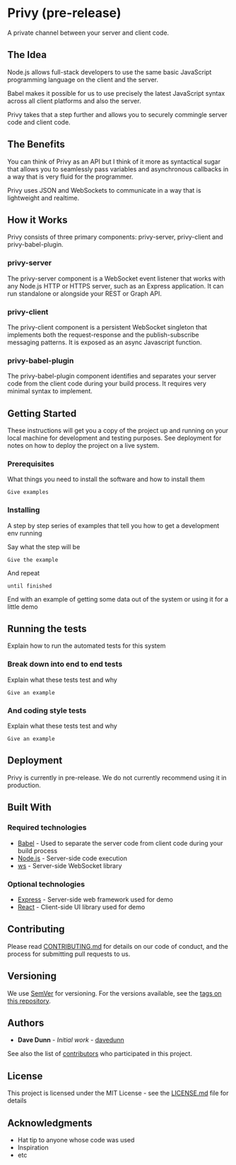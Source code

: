 # Privy (pre-release)

A private channel between your server and client code.

## The Idea

Node.js allows full-stack developers to use the same basic JavaScript programming language on the client and the server.

Babel makes it possible for us to use precisely the latest JavaScript syntax across all client platforms and also the server.

Privy takes that a step further and allows you to securely commingle server code and client code.

## The Benefits

You can think of Privy as an API but I think of it more as syntactical sugar that allows you to seamlessly pass variables and asynchronous callbacks in a way that is very fluid for the programmer.

Privy uses JSON and WebSockets to communicate in a way that is lightweight and realtime.

## How it Works

Privy consists of three primary components: privy-server, privy-client and privy-babel-plugin.

### privy-server

The privy-server component is a WebSocket event listener that works with any Node.js HTTP or HTTPS server, such as an Express application. It can run standalone or alongside your REST or Graph API.

### privy-client

The privy-client component is a persistent WebSocket singleton that implements both the request-response and the publish-subscribe messaging patterns. It is exposed as an async Javascript function.

### privy-babel-plugin

The privy-babel-plugin component identifies and separates your server code from the client code during your build process. It requires very minimal syntax to implement.

## Getting Started

These instructions will get you a copy of the project up and running on your local machine for development and testing purposes. See deployment for notes on how to deploy the project on a live system.

### Prerequisites

What things you need to install the software and how to install them

```
Give examples
```

### Installing

A step by step series of examples that tell you how to get a development env running

Say what the step will be

```
Give the example
```

And repeat

```
until finished
```

End with an example of getting some data out of the system or using it for a little demo

## Running the tests

Explain how to run the automated tests for this system

### Break down into end to end tests

Explain what these tests test and why

```
Give an example
```

### And coding style tests

Explain what these tests test and why

```
Give an example
```

## Deployment

Privy is currently in pre-release. We do not currently recommend using it in production.

## Built With

### Required technologies

* [Babel](https://babeljs.io) - Used to separate the server code from client code during your build process
* [Node.js](https://maven.apache.org/) - Server-side code execution
* [ws](https://www.npmjs.com/package/ws) - Server-side WebSocket library

### Optional technologies

* [Express](https://expressjs.com) - Server-side web framework used for demo
* [React](https://reactjs.org) - Client-side UI library used for demo

## Contributing

Please read [CONTRIBUTING.md](CONTRIBUTING.md) for details on our code of conduct, and the process for submitting pull requests to us.

## Versioning

We use [SemVer](http://semver.org/) for versioning. For the versions available, see the [tags on this repository](https://github.com/davedunn/privy/tags).

## Authors

* **Dave Dunn** - *Initial work* - [davedunn](https://github.com/davedunn)

See also the list of [contributors](https://github.com/davedunn/privy/contributors) who participated in this project.

## License

This project is licensed under the MIT License - see the [LICENSE.md](LICENSE.md) file for details

## Acknowledgments

* Hat tip to anyone whose code was used
* Inspiration
* etc
